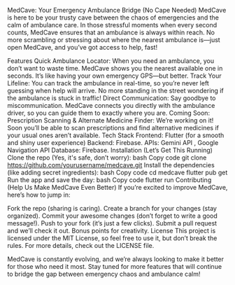 MedCave: Your Emergency Ambulance Bridge (No Cape Needed)
MedCave is here to be your trusty cave between the chaos of emergencies and the calm of ambulance care. In those stressful moments when every second counts, MedCave ensures that an ambulance is always within reach. No more scrambling or stressing about where the nearest ambulance is—just open MedCave, and you’ve got access to help, fast!

Features
Quick Ambulance Locator: When you need an ambulance, you don’t want to waste time. MedCave shows you the nearest available one in seconds. It’s like having your own emergency GPS—but better.
Track Your Lifeline: You can track the ambulance in real-time, so you’re never left guessing when help will arrive. No more standing in the street wondering if the ambulance is stuck in traffic!
Direct Communication: Say goodbye to miscommunication. MedCave connects you directly with the ambulance driver, so you can guide them to exactly where you are.
Coming Soon: Prescription Scanning & Alternate Medicine Finder: We’re working on it! Soon you’ll be able to scan prescriptions and find alternative medicines if your usual ones aren’t available.
Tech Stack
Frontend: Flutter (for a smooth and shiny user experience)
Backend: Firebase.
APIs: Gemini API , Google Navigation API
Database: Firebase.
Installation (Let’s Get This Running)
Clone the repo (Yes, it's safe, don’t worry):
bash
Copy code
git clone https://github.com/yourusername/medcave.git
Install the dependencies (like adding secret ingredients):
bash
Copy code
cd medcave
flutter pub get
Run the app and save the day:
bash
Copy code
flutter run
Contributing (Help Us Make MedCave Even Better)
If you’re excited to improve MedCave, here’s how to jump in:

Fork the repo (sharing is caring).
Create a branch for your changes (stay organized).
Commit your awesome changes (don’t forget to write a good message!).
Push to your fork (it’s just a few clicks).
Submit a pull request and we’ll check it out. Bonus points for creativity.
License
This project is licensed under the MIT License, so feel free to use it, but don’t break the rules. For more details, check out the LICENSE file.

MedCave is constantly evolving, and we’re always looking to make it better for those who need it most. Stay tuned for more features that will continue to bridge the gap between emergency chaos and ambulance calm!
